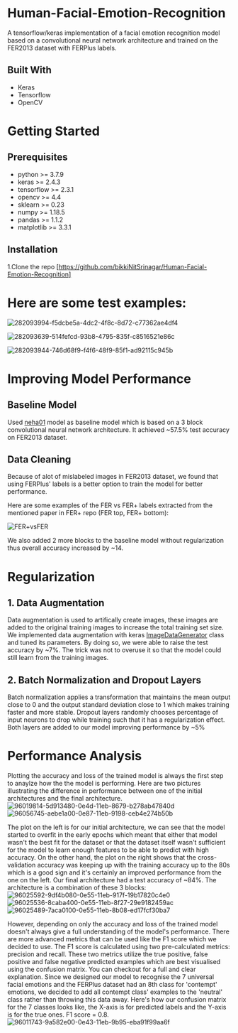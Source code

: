 # Human-Facial-Emotion-Recognition
A tensorflow/keras implementation of a facial emotion recognition model based on a convolutional neural network architecture and trained on the FER2013 dataset with FERPlus labels.
## Built With
* Keras
* Tensorflow
* OpenCV

# Getting Started
## Prerequisites
* python >= 3.7.9
* keras >= 2.4.3
* tensorflow >= 2.3.1
* opencv >= 4.4
* sklearn >= 0.23
* numpy >= 1.18.5
* pandas >= 1.1.2
* matplotlib >= 3.3.1
## Installation
 1.Clone the repo
  [https://github.com/bikkiNitSrinagar/Human-Facial-Emotion-Recognition]
 # Here are some test examples:
![282093994-f5dcbe5a-4dc2-4f8c-8d72-c77362ae4df4](https://github.com/bikkiNitSrinagar/Human-Facial-Emotion-Recognition/assets/66418501/f0c474c4-ad07-4c22-88f5-e8dea00456f7)

![282093639-514fefcd-93b8-4795-835f-c8516521e86c](https://github.com/bikkiNitSrinagar/Human-Facial-Emotion-Recognition/assets/66418501/4954ea49-b7a1-4fd8-a135-e5869d142d1e)

![282093944-746d68f9-f4f6-48f9-85f1-ad92115c945b](https://github.com/bikkiNitSrinagar/Human-Facial-Emotion-Recognition/assets/66418501/2c6ed466-bc60-4dba-993a-9976d16d2f92)

# Improving Model Performance
## Baseline Model
Used [neha01](https://github.com/neha01/Realtime-Emotion-Detectio) model as baseline model which is based on a 3 block convolutional neural network architecture. It achieved ~57.5% test accuracy on FER2013 dataset.
## Data Cleaning
Because of alot of mislabeled images in FER2013 dataset, we found that using FERPlus' labels is a better option to train the model for better performance.

Here are some examples of the FER vs FER+ labels extracted from the mentioned paper in FER+ repo (FER top, FER+ bottom):

![FER+vsFER](https://github.com/bikkiNitSrinagar/Human-Facial-Emotion-Recognition/assets/66418501/d4af0edf-3b76-4b85-a1bf-19c18a98e67e)

We also added 2 more blocks to the baseline model without regularization thus overall accuracy increased by ~14.
# Regularization
## 1. Data Augmentation
Data augmentation is used to artifically create images, these images are added to the original training images to increase the total training set size.
We implemented data augmentation with keras [ImageDataGenerator](https://keras.io/api/data_loading/image/) class and tuned its parameters. By doing so, we were able to raise the test accuracy by ~7%.
The trick was not to overuse it so that the model could still learn from the training images.

## 2. Batch Normalization and Dropout Layers
Batch normalization applies a transformation that maintains the mean output close to 0 and the output standard deviation close to 1 which makes training faster and more stable.
Dropout layers randomly chooses percentage of input neurons to drop while training such that it has a regularization effect.
Both layers are added to our model improving performance by ~5%

# Performance Analysis
Plotting the accuracy and loss of the trained model is always the first step to anaylze how the the model is performing. Here are two pictures illustrating the difference in performance between one of the initial architectures and the final architecture.
![96019814-5d913480-0e4d-11eb-8679-b278ab47840d](https://github.com/bikkiNitSrinagar/Human-Facial-Emotion-Recognition/assets/66418501/3f99d114-2c8c-4165-ad7f-74cd6204c424) ![96056745-aebe1a00-0e87-11eb-9198-ceb4e274b50b](https://github.com/bikkiNitSrinagar/Human-Facial-Emotion-Recognition/assets/66418501/4758c8aa-93bf-46aa-b187-6db7cc8b28b5)

The plot on the left is for our initial architecture, we can see that the model started to overfit in the early epochs which meant that either that model wasn't the best fit for the dataset or that the dataset itself wasn't sufficient for the model to learn enough features to be able to predict with high accuracy.
On the other hand, the plot on the right shows that the cross-validation accuracy was keeping up with the training accuracy up to the 80s which is a good sign and it's certainly an improved performance from the one on the left.
Our final architecture had a test accuracy of ~84%. The architecture is a combination of these 3 blocks:
![96025592-9df4b080-0e55-11eb-917f-19b17820c4e0](https://github.com/bikkiNitSrinagar/Human-Facial-Emotion-Recognition/assets/66418501/8c756645-7e23-4b60-ac80-e25510583329) ![96025536-8caba400-0e55-11eb-8f27-29e9182459ac](https://github.com/bikkiNitSrinagar/Human-Facial-Emotion-Recognition/assets/66418501/8d523be8-398c-4dc2-b21a-16a38a515da6) ![96025489-7aca0100-0e55-11eb-8b08-ed17fcf30ba7](https://github.com/bikkiNitSrinagar/Human-Facial-Emotion-Recognition/assets/66418501/c312a42d-b09e-48c6-ad8d-04deda7cb1c3)

However, depending on only the accuracy and loss of the trained model doesn't always give a full understanding of the model's performance.
There are more advanced metrics that can be used like the F1 score which we decided to use. The F1 score is calculated using two pre-calculated metrics: precision and recall. These two metrics utilize the true positive, false positive and false negative predicted examples which are best visualised using the confusion matrix.
You can checkout [](https://medium.com/analytics-vidhya/confusion-matrix-accuracy-precision-recall-f1-score-ade299cf63cd) for a full and clear explanation.
Since we designed our model to recognise the 7 universal facial emotions and the FERPlus dataset had an 8th class for 'contempt' emotions, we decided to add all contempt class' examples to the 'neutral' class rather than throwing this data away.
Here's how our confusion matrix for the 7 classes looks like, the X-axis is for predicted labels and the Y-axis is for the true ones.
F1 score = 0.8.
![96011743-9a582e00-0e43-11eb-9b95-eba91f99aa6f](https://github.com/bikkiNitSrinagar/Human-Facial-Emotion-Recognition/assets/66418501/b620f051-1ce7-4ba5-a0c2-a72b960d623a)











